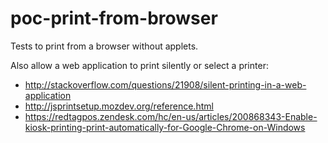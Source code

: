 poc-print-from-browser
===============================================

Tests to print from a browser without applets.

Also allow a web application to print silently or select a printer:

* http://stackoverflow.com/questions/21908/silent-printing-in-a-web-application
* http://jsprintsetup.mozdev.org/reference.html
* https://redtagpos.zendesk.com/hc/en-us/articles/200868343-Enable-kiosk-printing-print-automatically-for-Google-Chrome-on-Windows
